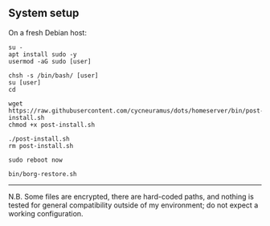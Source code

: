 ## System setup

On a fresh Debian host:

```
su -
apt install sudo -y
usermod -aG sudo [user]

chsh -s /bin/bash/ [user]
su [user]
cd

wget https://raw.githubusercontent.com/cycneuramus/dots/homeserver/bin/post-install.sh
chmod +x post-install.sh

./post-install.sh
rm post-install.sh

sudo reboot now

bin/borg-restore.sh
```

---

N.B. Some files are encrypted, there are hard-coded paths, and nothing is tested for general compatibility outside of my environment; do not expect a working configuration.
